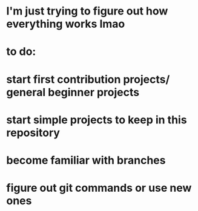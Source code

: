 # I'm just trying to figure out how everything works lmao

# to do:
# start first contribution projects/ general beginner projects
# start simple projects to keep in this repository
# become familiar with branches
# figure out git commands or use new ones